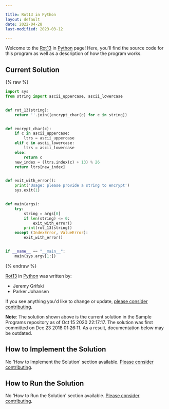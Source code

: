 ```yaml
---

title: Rot13 in Python
layout: default
date: 2022-04-28
last-modified: 2023-03-12

---
```


Welcome to the [Rot13](https://sampleprograms.io/projects/rot13) in [Python](https://sampleprograms.io/languages/python) page! Here, you'll find the source code for this program as well as a description of how the program works.

## Current Solution

{% raw %}

```python
import sys
from string import ascii_uppercase, ascii_lowercase


def rot_13(string):
    return ''.join([encrypt_char(c) for c in string])


def encrypt_char(c):
    if c in ascii_uppercase:
        ltrs = ascii_uppercase
    elif c in ascii_lowercase:
        ltrs = ascii_lowercase
    else:
        return c
    new_index = (ltrs.index(c) + 13) % 26
    return ltrs[new_index]


def exit_with_error():
    print('Usage: please provide a string to encrypt')
    sys.exit(1)


def main(args):
    try:
        string = args[0]
        if len(string) <= 0:
            exit_with_error()
        print(rot_13(string))
    except (IndexError, ValueError):
        exit_with_error()


if __name__ == "__main__":
    main(sys.argv[1:])
```

{% endraw %}

[Rot13](https://sampleprograms.io/projects/rot13) in [Python](https://sampleprograms.io/languages/python) was written by:

- Jeremy Grifski
- Parker Johansen

If you see anything you'd like to change or update, [please consider contributing](https://github.com/TheRenegadeCoder/sample-programs).

**Note**: The solution shown above is the current solution in the Sample Programs repository as of Oct 15 2020 22:17:17. The solution was first committed on Dec 23 2018 01:26:11. As a result, documentation below may be outdated.

## How to Implement the Solution

No 'How to Implement the Solution' section available. [Please consider contributing](https://github.com/TheRenegadeCoder/sample-programs-website).

## How to Run the Solution

No 'How to Run the Solution' section available. [Please consider contributing](https://github.com/TheRenegadeCoder/sample-programs-website).